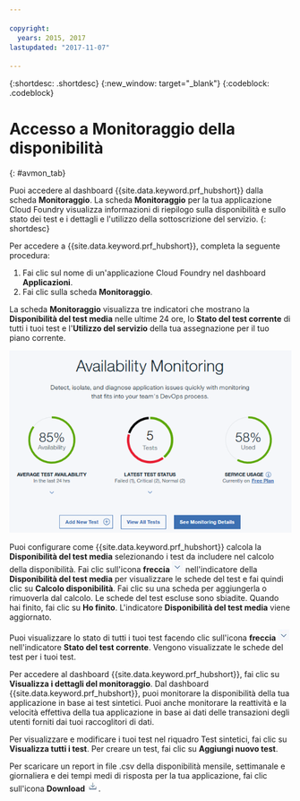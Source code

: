 ```yaml
---

copyright:
  years: 2015, 2017
lastupdated: "2017-11-07"

---
```


{:shortdesc: .shortdesc}
{:new_window: target="_blank"}
{:codeblock: .codeblock}

# Accesso a Monitoraggio della disponibilità
{: #avmon_tab}

Puoi accedere al dashboard {{site.data.keyword.prf_hubshort}}
dalla scheda **Monitoraggio**. La scheda **Monitoraggio** per la tua applicazione Cloud Foundry visualizza informazioni di riepilogo sulla disponibilità e sullo stato dei test e i dettagli e l'utilizzo della sottoscrizione del servizio.
{: shortdesc}

Per accedere a {{site.data.keyword.prf_hubshort}}, completa la seguente procedura: 

1.  Fai clic sul nome di un'applicazione Cloud Foundry nel dashboard **Applicazioni**.
2.  Fai clic sulla scheda **Monitoraggio**.

La scheda **Monitoraggio** visualizza tre indicatori che mostrano la **Disponibilità del test media** nelle ultime 24 ore, lo **Stato del test corrente** di tutti i tuoi test e l'**Utilizzo del servizio** della tua assegnazione per il tuo piano corrente.

![Scheda Monitoraggio della disponibilità](images/avmon_tab.png)

Puoi configurare come {{site.data.keyword.prf_hubshort}} calcola la **Disponibilità del test media** selezionando i test da includere nel calcolo della disponibilità. Fai clic sull'icona **freccia** ![icona freccia](images/arrow_dwn_icn_white.jpg) nell'indicatore della **Disponibilità del test media** per visualizzare le schede del test e fai quindi clic su **Calcolo disponibilità**. Fai clic su una scheda per aggiungerla o rimuoverla dal calcolo. Le schede del test escluse sono
sbiadite. Quando hai finito, fai clic su **Ho finito**. L'indicatore **Disponibilità del test media** viene aggiornato.

Puoi visualizzare lo stato di tutti i tuoi test facendo clic sull'icona **freccia** ![icona freccia](images/arrow_dwn_icn_white.jpg) nell'indicatore **Stato del test corrente**. Vengono visualizzate le schede del test per i tuoi test.

Per accedere al dashboard {{site.data.keyword.prf_hubshort}},
fai clic su **Visualizza i dettagli del monitoraggio**. Dal dashboard {{site.data.keyword.prf_hubshort}}, puoi monitorare la disponibilità della tua applicazione in base ai test sintetici. Puoi anche monitorare la reattività e la velocità effettiva della tua applicazione in base ai dati delle transazioni degli utenti forniti dai tuoi raccoglitori di dati.

Per visualizzare e modificare i tuoi test nel riquadro Test sintetici, fai clic su **Visualizza tutti i test**. Per creare un
test, fai clic su **Aggiungi nuovo test**.

Per scaricare un report in file .csv della disponibilità mensile, settimanale e giornaliera e dei tempi medi di risposta per la tua applicazione, fai clic sull'icona **Download** ![Icona Download](images/download_icn_white_smll.jpg).
